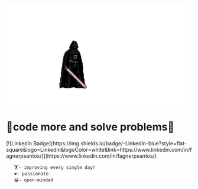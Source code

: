 ![effect](starwars.gif)
<div>
  <h1>👾code more and solve problems👾</h1>
    </div>
[![Linkedin Badge](https://img.shields.io/badge/-LinkedIn-blue?style=flat-square&logo=Linkedin&logoColor=white&link=https://www.linkedin.com/in/fagnerpsantos/)](https://www.linkedin.com/in/fagnerpsantos/)
    
    
```bash
   🏋️- improving every single day!
   ❤️- passionate
   😀- open-minded
   ````
